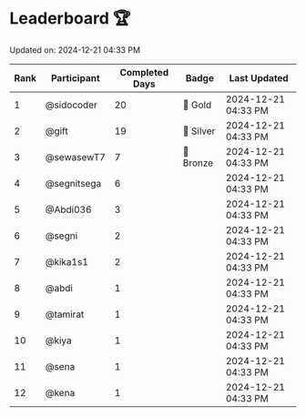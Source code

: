 # Leaderboard 🏆

Updated on: 2024-12-21 04:33 PM

| Rank | Participant       | Completed Days | Badge      | Last Updated         |
|------|-------------------|----------------|------------|----------------------|
| 1    | @sidocoder        | 20             | 🏅 Gold     | 2024-12-21 04:33 PM |
| 2    | @gift             | 19             | 🥈 Silver   | 2024-12-21 04:33 PM |
| 3    | @sewasewT7        | 7              | 🥉 Bronze   | 2024-12-21 04:33 PM |
| 4    | @segnitsega       | 6              |            | 2024-12-21 04:33 PM |
| 5    | @Abdi036          | 3              |            | 2024-12-21 04:33 PM |
| 6    | @segni            | 2              |            | 2024-12-21 04:33 PM |
| 7    | @kika1s1          | 2              |            | 2024-12-21 04:33 PM |
| 8    | @abdi             | 1              |            | 2024-12-21 04:33 PM |
| 9    | @tamirat          | 1              |            | 2024-12-21 04:33 PM |
| 10   | @kiya             | 1              |            | 2024-12-21 04:33 PM |
| 11   | @sena             | 1              |            | 2024-12-21 04:33 PM |
| 12   | @kena             | 1              |            | 2024-12-21 04:33 PM |
